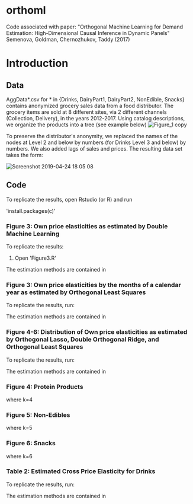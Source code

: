 # orthoml
Code associated with paper: "Orthogonal Machine Learning for Demand Estimation: High-Dimensional Causal Inference in Dynamic Panels"
Semenova, Goldman, Chernozhukov, Taddy (2017) 

# Introduction
## Data
AggData*.csv for * in {Drinks, DairyPart1, DairyPart2, NonEdible, Snacks} contains anonymized grocery sales data from a food distributor. The grocery items are sold at 8 different sites, via 2 different channels (Collection, Delivery), in the years 2012-2017. Using catalog descriptions, we organize the products into a tree (see example below)
![Figure_1 copy](https://user-images.githubusercontent.com/21160786/56327155-1b4b4200-6147-11e9-8837-694417ae332b.png)

To preserve the distributor's anonymity, we replaced the names of the nodes at Level 2 and below by numbers (for Drinks Level 3 and below) by numbers. We also added lags of sales and prices.  The resulting data set takes the form:

![Screenshot 2019-04-24 18 05 08](https://user-images.githubusercontent.com/21160786/56697127-e9445d80-66bb-11e9-95b6-4fb137841df2.png)



## Code

To replicate the results, open Rstudio (or R) and run

'install.packages(c)'


### Figure 3: Own price elasticities as estimated by Double Machine Learning
To replicate the results:
1. Open 'Figure3.R'

The estimation methods are contained in 

### Figure 3: Own price elasticities by the months of a calendar year as estimated by Orthogonal Least Squares

To replicate the results, run:

The estimation methods are contained in 

### Figure 4-6: Distribution of Own price elasticities as estimated by Orthogonal Lasso, Double Orthogonal Ridge, and Orthogonal Least Squares
To replicate the results, run:

The estimation methods are contained in 

### Figure 4: Protein Products
where k=4
### Figure 5: Non-Edibles
where k=5
### Figure 6: Snacks
where k=6

### Table 2: Estimated Cross Price Elasticity for Drinks
To replicate the results, run:

The estimation methods are contained in 
